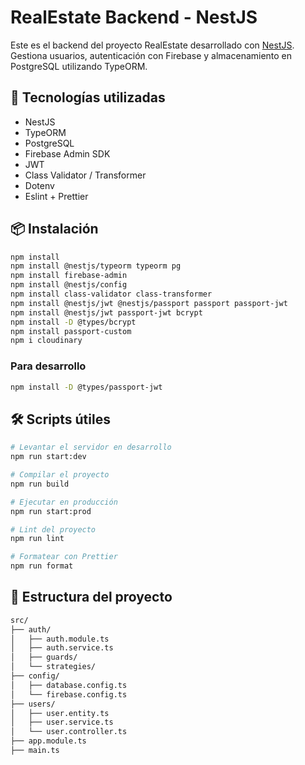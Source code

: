 # RealEstate Backend - NestJS

Este es el backend del proyecto RealEstate desarrollado con [NestJS](https://nestjs.com/). Gestiona usuarios, autenticación con Firebase y almacenamiento en PostgreSQL utilizando TypeORM.

## 🚀 Tecnologías utilizadas

- NestJS
- TypeORM
- PostgreSQL
- Firebase Admin SDK
- JWT
- Class Validator / Transformer
- Dotenv
- Eslint + Prettier

## 📦 Instalación

```bash
npm install
npm install @nestjs/typeorm typeorm pg
npm install firebase-admin
npm install @nestjs/config
npm install class-validator class-transformer
npm install @nestjs/jwt @nestjs/passport passport passport-jwt
npm install @nestjs/jwt passport-jwt bcrypt
npm install -D @types/bcrypt
npm install passport-custom
npm i cloudinary
```

### Para desarrollo

```bash
npm install -D @types/passport-jwt
```

## 🛠 Scripts útiles

```bash
# Levantar el servidor en desarrollo
npm run start:dev

# Compilar el proyecto
npm run build

# Ejecutar en producción
npm run start:prod

# Lint del proyecto
npm run lint

# Formatear con Prettier
npm run format

```

## 🧪 Estructura del proyecto

```bash
src/
├── auth/
│   ├── auth.module.ts
│   ├── auth.service.ts
│   ├── guards/
│   └── strategies/
├── config/
│   ├── database.config.ts
│   └── firebase.config.ts
├── users/
│   ├── user.entity.ts
│   ├── user.service.ts
│   └── user.controller.ts
├── app.module.ts
├── main.ts


```

